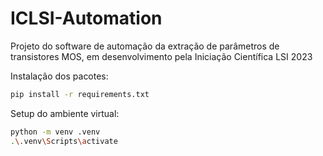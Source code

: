 # ICLSI-Automation
Projeto do software de automação da extração de parâmetros de transistores MOS, em desenvolvimento pela Iniciação Científica LSI 2023


Instalação dos pacotes:
```bash
pip install -r requirements.txt
```

Setup do ambiente virtual:
```bash
python -m venv .venv
.\.venv\Scripts\activate 

```
